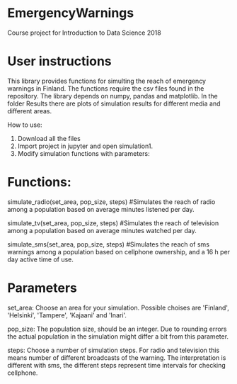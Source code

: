 # EmergencyWarnings
Course project for Introduction to Data Science 2018

# User instructions

This library provides functions for simulting the reach of emergency warnings in Finland. The functions require the csv files found in the repository. The library depends on numpy, pandas and matplotlib. In the folder Results there are plots of simulation results for different media and different areas.

How to use:
1. Download all the files
2. Import project in jupyter and open simulation1.
3. Modify simulation functions with parameters: 
 
# Functions:
simulate_radio(set_area, pop_size, steps) #Simulates the reach of radio among a population based on average minutes listened  per day.

simulate_tv(set_area, pop_size, steps) #Simulates the reach of television among a population based on average minutes watched per day.

simulate_sms(set_area, pop_size, steps) #Simulates the reach of sms warnings among a population based on cellphone ownership, and a 16 h per day active time of use.

# Parameters

set_area: Choose an area for your simulation. Possible choises are 'Finland', 'Helsinki', 'Tampere', 'Kajaani' and 'Inari'.

pop_size: The population size, should be an integer. Due to rounding errors the actual population in the simulation might differ a bit from this parameter.

steps: Choose a number of simulation steps. For radio and television this means number of different broadcasts of the warning. The interpretation is different with sms, the different steps represent time intervals for checking cellphone.
